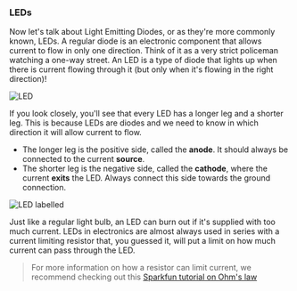 ### LEDs

Now let's talk about Light Emitting Diodes, or as they're more commonly known, LEDs. A regular diode is an electronic component that allows current to flow in only one direction. Think of it as a very strict policeman watching a one-way street. An LED is a type of diode that lights up when there is current flowing through it (but only when it's flowing in the right direction)!

<!-- // DONE: IMAGE: good image of an LED -->
![LED](https://raw.githubusercontent.com/OnionIoT/Onion-Docs/master/Omega2/Kit-Guides/img/led-photo.jpg)

If you look closely, you'll see that every LED has a longer leg and a shorter leg. This is because LEDs are diodes and we need to know in which direction it will allow current to flow. 

* The longer leg is the positive side, called the **anode**. It should always be connected to the current **source**. 
* The shorter leg is the negative side, called the **cathode**, where the current **exits** the LED. Always connect this side towards the ground connection.

![LED labelled](https://raw.githubusercontent.com/OnionIoT/Onion-Docs/master/Omega2/Kit-Guides/img/led-labelled.png)

<!-- // DONE: this image is really good but doesn't show the difference between the cathode and anode. Need something like: https://cdn.sparkfun.com/assets/learn_tutorials/2/7/5/LED_drawing_01.png -->



Just like a regular light bulb, an LED can burn out if it's supplied with too much current. LEDs in electronics are almost always used in series with a current limiting resistor that, you guessed it, will put a limit on how much current can pass through the LED.

> For more information on how a resistor can limit current, we recommend checking out this [Sparkfun tutorial on Ohm's law](https://learn.sparkfun.com/tutorials/voltage-current-resistance-and-ohms-law)
